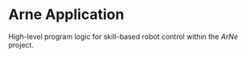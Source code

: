 # Arne Application
High-level program logic for skill-based robot control within the *ArNe* project.

